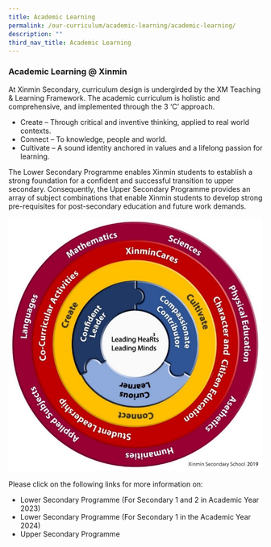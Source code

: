 ```yaml
---
title: Academic Learning
permalink: /our-curriculum/academic-learning/academic-learning/
description: ""
third_nav_title: Academic Learning
---
```

### Academic Learning @ Xinmin
At Xinmin Secondary, curriculum design is undergirded by the XM Teaching &amp; Learning Framework. The academic curriculum is holistic and comprehensive, and implemented through the 3 ‘C’ approach.

* Create – Through critical and inventive thinking, applied to real world contexts.<br>
* Connect – To knowledge, people and world.<br>
* Cultivate – A sound identity anchored in values and a lifelong passion for learning.

The Lower Secondary Programme enables Xinmin students to establish a strong foundation for a confident and successful transition to upper secondary. Consequently, the Upper Secondary Programme provides an array of subject combinations that enable Xinmin students to develop strong pre-requisites for post-secondary education and future work demands.

![](/images/Lower%20Sec%20Academic%20Learning/framework.jpg)

Please click on the following links for more information on:
* Lower Secondary Programme (For Secondary 1 and 2 in Academic Year 2023)
* Lower Secondary Programme (For Secondary 1 in the Academic  Year 2024)
* Upper Secondary Programme
